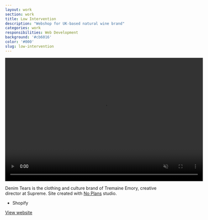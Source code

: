```yaml
---
layout: work
section: work
title: Low Intervention
description: "Webshop for UK-based natural wine brand"
categories: work
responsibilities: Web Development
background: '#cb6016'
color: '#000'
slug: low-intervention
---
```


<div>
  <video loop muted playsinline id="{{ page.slug }}" class="browser_img" title="{{ page.title }}"
    preload="auto" width="640" height="400" data-setup="{}">
    <source src="{{ site.root }}/work/videos/lowintervention.mp4#t=0.1" type='video/mp4'>
  </video>
</div>

<p>
  Denim Tears is the clothing and culture brand of Tremaine Emory, creative director at Supreme. Site created with <a href="https://no-plans.com/" target="_blank">No Plans</a> studio.
</p>

<ul class="tags">
  <li>Shopify</li>
</ul>

<a href="https://denim-tears.com/" class="button" rel="external">View website</a>

